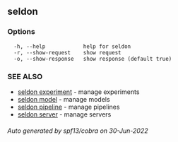 ## seldon



### Options

```
  -h, --help            help for seldon
  -r, --show-request    show request
  -o, --show-response   show response (default true)
```

### SEE ALSO

* [seldon experiment](seldon_experiment.md)	 - manage experiments
* [seldon model](seldon_model.md)	 - manage models
* [seldon pipeline](seldon_pipeline.md)	 - manage pipelines
* [seldon server](seldon_server.md)	 - manage servers

###### Auto generated by spf13/cobra on 30-Jun-2022
